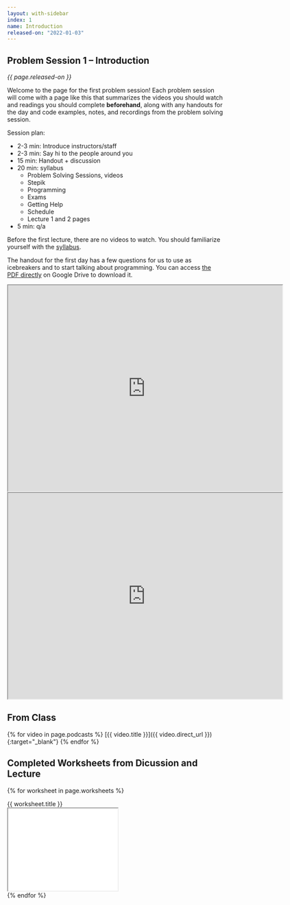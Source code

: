 ```yaml
---
layout: with-sidebar
index: 1
name: Introduction
released-on: "2022-01-03"
---
```

## Problem Session 1 – Introduction

_{{ page.released-on }}_


Welcome to the page for the first problem session! Each problem session will
come with a page like this that summarizes the videos you should watch and
readings you should complete **beforehand**, along with any handouts for the day
and code examples, notes, and recordings from the problem solving session.

Session plan:
- 2-3 min: Introduce instructors/staff
- 2-3 min: Say hi to the people around you
- 15 min: Handout + discussion
- 20 min: syllabus
    - Problem Solving Sessions, videos
    - Stepik
    - Programming
    - Exams
    - Getting Help
    - Schedule
    - Lecture 1 and 2 pages
- 5 min: q/a

Before the first lecture, there are no videos to watch. You should familiarize
yourself with the [syllabus](../syllabus.html).

The handout for the first day has a few questions for us to use as icebreakers
and to start talking about programming. You can access [the PDF
directly](https://drive.google.com/file/d/19JrgyrjWEqPoFX7tgIdk02Y6kngAH6D7/preview)
on Google Drive to download it.

<iframe src="https://drive.google.com/file/d/19JrgyrjWEqPoFX7tgIdk02Y6kngAH6D7/preview" width="640" height="480" allow="autoplay"></iframe>

<iframe src="https://drive.google.com/file/d/1bysF6y1E9cZ4Q8xlUpTl3j50TvJ3Xajy/preview" width="640" height="480" allow="autoplay"></iframe>

## From Class

{% for video in page.podcasts %}
[{{ video.title }}]({{ video.direct_url }}){:target="_blank"}
{% endfor %}


## Completed Worksheets from Dicussion and Lecture

{% for worksheet in page.worksheets %}
<div class="worksheetBox">
{{ worksheet.title }}
<br>
<iframe src="{{ worksheet.url }}/preview" width="256" height="192" allow="autoplay"></iframe>
</div>
{% endfor %}
